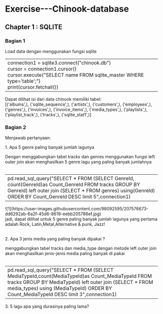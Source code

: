 # Exercise---Chinook-database
## Chapter 1 : SQLITE
### Bagian 1
Load data dengan menggunakan fungsi sqlite 

<table>
  <tr>
<td> connection1 = sqlite3.connect("chinook.db") <br>
cursor = connection1.cursor() <br>
cursor.execute("SELECT name FROM sqlite_master WHERE type='table';") <br>
print(cursor.fetchall()) </td> 
  </tr>
 </table>
Dapat dilihat isi dari data chinook memiliki tabel:
<br>
[('albums',), ('sqlite_sequence',), ('artists',), ('customers',), ('employees',), ('genres',), ('invoices',), ('invoice_items',), ('media_types',), ('playlists',), ('playlist_track',), ('tracks',), ('sqlite_stat1',)] 

### Bagian 2
Menjawab pertanyaan: <br>
<p> 1. Apa 5 genre paling banyak jumlah lagunya </p>
Dengan menggabungkan tabel tracks dan genres menggunakan fungsi left outer join akan menghasilkan 5 genre lagu yang paling banyak jumlahnya <br><br>
<table>
<tr>
  <td>pd.read_sql_query("SELECT * FROM (SELECT GenreId, count(GenreId)as Count_GenreId FROM tracks GROUP BY GenreId) left outer join (SELECT * FROM genres) using(GenreId) ORDER BY Count_GenreId DESC limit 5",connection1) </td>
</table>
![1](https://user-images.githubusercontent.com/98092595/207576673-dd6292ab-6a2f-45d6-8619-eebb205786ef.jpg)
<br>
jadi, dapat dilihat untuk 5 genre paling banyak jumlah lagunya yang pertama adalah Rock, Latin,Metal,Alternative & punk, Jazz!<br>
<br>
<p> 2. Apa 3 jenis media yang paling banyak dipakai ? </p>
menggabungkan tabel tracks dan media_type dengan metode left outer join akan menghasilkan jenis-jenis media paling banyak di pakai <br><br>
<table>
  <tr>
  <td> pd.read_sql_query("SELECT * FROM (SELECT MediaTypeId,count(MediaTypeId)as Count_MediaTypeId FROM tracks GROUP BY MediaTypeId) left outer join (SELECT * FROM media_types) using (MediaTypeId) ORDER BY Count_MediaTypeId DESC limit 3",connection1) 
   </td>
  </table>
 <p> 3. 5 lagu apa yang durasinya paling lama? </p>
